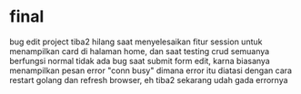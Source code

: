 # final

bug edit project tiba2 hilang saat menyelesaikan fitur session untuk menampilkan card di halaman home, dan saat testing crud semuanya berfungsi normal tidak ada bug saat submit form edit, karna biasanya menampilkan pesan error "conn busy" dimana error itu diatasi dengan cara restart golang dan refresh browser, eh tiba2 sekarang udah gada errornya
